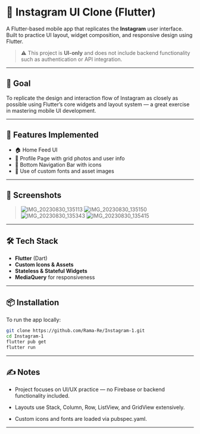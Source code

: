 # 📸 Instagram UI Clone (Flutter)

A Flutter-based mobile app that replicates the **Instagram** user interface. Built to practice UI layout, widget composition, and responsive design using Flutter.

> ⚠️ This project is **UI-only** and does not include backend functionality such as authentication or API integration.

---

## 🎯 Goal

To replicate the design and interaction flow of Instagram as closely as possible using Flutter’s core widgets and layout system — a great exercise in mastering mobile UI development.

---

## 🚀 Features Implemented

- 🏠 Home Feed UI
- 👤 Profile Page with grid photos and user info
- 📱 Bottom Navigation Bar with icons
- 🎨 Use of custom fonts and asset images

---

## 📸 Screenshots

> ![IMG_20230830_135113](https://github.com/user-attachments/assets/a79032f0-c520-43ae-915d-4cb2d6111936)
![IMG_20230830_135150](https://github.com/user-attachments/assets/2937d20d-eed6-4c43-bd0b-6d220d4be707)
![IMG_20230830_135343](https://github.com/user-attachments/assets/9a6358eb-f9ed-4a10-8db6-414cecd06ada)
![IMG_20230830_135415](https://github.com/user-attachments/assets/cf381630-d25f-4915-bdbc-593e1e1f5201)


---

## 🛠️ Tech Stack

- **Flutter** (Dart)
- **Custom Icons & Assets**
- **Stateless & Stateful Widgets**
- **MediaQuery** for responsiveness

---

## 📦 Installation

To run the app locally:

```bash
git clone https://github.com/Rama-Re/Instagram-1.git
cd Instagram-1
flutter pub get
flutter run
```

---

## ✍️ Notes

- Project focuses on UI/UX practice — no Firebase or backend functionality included.

- Layouts use Stack, Column, Row, ListView, and GridView extensively.

- Custom icons and fonts are loaded via pubspec.yaml.


---

